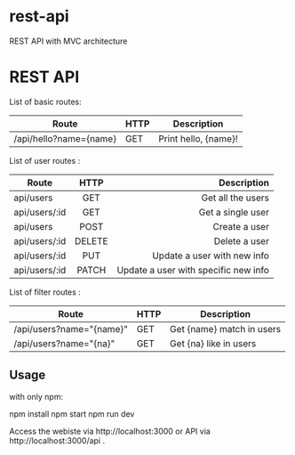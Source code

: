 # rest-api
REST API with MVC architecture
# REST API
List of basic routes:

|Route                 | HTTP     | Description          |
|----------------------| ---------| ---------------------|
|/api/hello?name={name}| GET      | Print hello, {name}! |

List of user routes :

|Route               | HTTP     | Description                         |
|--------------------|:--------:|------------------------------------:|
|api/users           | GET      | Get all the users                   |
|api/users/:id       | GET      | Get a single user                   |
|api/users           | POST     | Create a user                       |
|api/users/:id       | DELETE   | Delete a user                       |
|api/users/:id       | PUT      | Update a user with new info         |
|api/users/:id       | PATCH    | Update a user with specific new info|

List of filter routes :

|Route                   | HTTP     | Description               |
|------------------------| ---------| --------------------------|
|/api/users?name="{name}"| GET      | Get {name} match in users |
|/api/users?name="{na}"  | GET      | Get {na} like in users    |

## Usage
with only npm:

  npm install
  npm start
  npm run dev

Access the webiste via http://localhost:3000 or API via http://localhost:3000/api .
